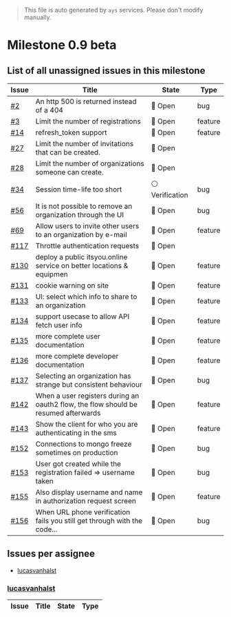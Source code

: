 > This file is auto generated by `ays` services. Please don't modify manually.

# Milestone 0.9 beta

## List of all unassigned issues in this milestone

|Issue|Title|State|Type|
|-----|-----|-----|---|
|[#2](https://github.com/itsyouonline/identityserver/issues/2)|An http 500 is returned instead of a 404|:red_circle: Open|bug|
|[#3](https://github.com/itsyouonline/identityserver/issues/3)|Limit the number of registrations|:red_circle: Open|feature|
|[#14](https://github.com/itsyouonline/identityserver/issues/14)|refresh_token support|:red_circle: Open|feature|
|[#27](https://github.com/itsyouonline/identityserver/issues/27)|Limit the number of invitations that can be created.|:red_circle: Open||
|[#28](https://github.com/itsyouonline/identityserver/issues/28)|Limit the number of organizations someone can create.|:red_circle: Open||
|[#34](https://github.com/itsyouonline/identityserver/issues/34)|Session time-life too short|:white_circle: Verification|bug|
|[#56](https://github.com/itsyouonline/identityserver/issues/56)|It is not possible to remove an organization through the UI|:red_circle: Open|bug|
|[#69](https://github.com/itsyouonline/identityserver/issues/69)|Allow users to invite other users to an organization by e-mail|:red_circle: Open|feature|
|[#117](https://github.com/itsyouonline/identityserver/issues/117)|Throttle authentication requests|:red_circle: Open||
|[#130](https://github.com/itsyouonline/identityserver/issues/130)|deploy a public itsyou.online service on better locations & equipmen|:red_circle: Open|feature|
|[#131](https://github.com/itsyouonline/identityserver/issues/131)|cookie warning on site|:red_circle: Open|feature|
|[#133](https://github.com/itsyouonline/identityserver/issues/133)|UI: select which info to share to an organization|:red_circle: Open|feature|
|[#134](https://github.com/itsyouonline/identityserver/issues/134)|support usecase to allow API fetch user info|:red_circle: Open|feature|
|[#135](https://github.com/itsyouonline/identityserver/issues/135)|more complete user documentation|:red_circle: Open|feature|
|[#136](https://github.com/itsyouonline/identityserver/issues/136)|more complete developer documentation|:red_circle: Open|feature|
|[#137](https://github.com/itsyouonline/identityserver/issues/137)|Selecting an organization has strange but consistent behaviour|:red_circle: Open|bug|
|[#142](https://github.com/itsyouonline/identityserver/issues/142)|When a user registers during an oauth2 flow, the flow should be resumed afterwards|:red_circle: Open|feature|
|[#143](https://github.com/itsyouonline/identityserver/issues/143)|Show the client for who you are authenticating in the sms|:red_circle: Open|feature|
|[#152](https://github.com/itsyouonline/identityserver/issues/152)|Connections to mongo freeze sometimes on production|:red_circle: Open|bug|
|[#153](https://github.com/itsyouonline/identityserver/issues/153)|User got created while the registration failed => username taken|:red_circle: Open|bug|
|[#155](https://github.com/itsyouonline/identityserver/issues/155)|Also display username and name in authorization request screen|:red_circle: Open|feature|
|[#156](https://github.com/itsyouonline/identityserver/issues/156)|When URL phone verification fails you still get through with the code...|:red_circle: Open|bug|


## Issues per assignee
- [lucasvanhalst](#lucasvanhalst)



### [lucasvanhalst](https://github.com/lucasvanhalst)

|Issue|Title|State|Type|
|-----|-----|-----|----|

